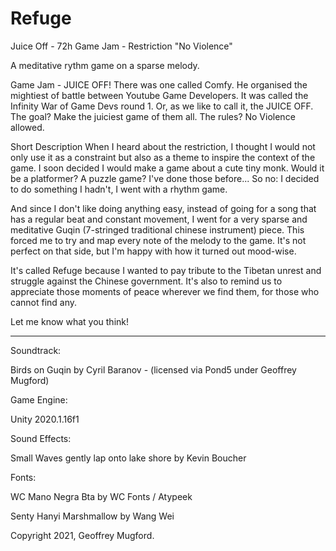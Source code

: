 # Refuge
 Juice Off - 72h Game Jam - Restriction "No Violence"
 
 A meditative rythm game on a sparse melody.


Game Jam - JUICE OFF!
There was one called Comfy. He organised the mightiest of battle between Youtube Game Developers. It was called the Infinity War of Game Devs round 1. Or, as we like to call it, the JUICE OFF. The goal? Make the juiciest game of them all. The rules? No Violence allowed.

Short Description
When I heard about the restriction, I thought I would not only use it as a constraint but also as a theme to inspire the context of the game. I soon decided I would make a game about a cute tiny monk. Would it be a platformer? A puzzle game? I've done those before... So no: I decided to do something I hadn't, I went with a rhythm game.

And since I don't like doing anything easy, instead of going for a song that has a regular beat and constant movement, I went for a very sparse and meditative Guqin (7-stringed traditional chinese instrument) piece. This forced me to try and map every note of the melody to the game. It's not perfect on that side, but I'm happy with how it turned out mood-wise. 

It's called Refuge because I wanted to pay tribute to the Tibetan unrest and struggle against the Chinese government. It's also to remind us to appreciate those moments of peace wherever we find them, for those who cannot find any.

Let me know what you think!



------------------------------



Soundtrack:

Birds on Guqin by Cyril Baranov - (licensed via Pond5 under Geoffrey Mugford)

Game Engine:

Unity 2020.1.16f1

Sound Effects:

Small Waves gently lap onto lake shore by Kevin Boucher

Fonts:


WC Mano Negra Bta by WC Fonts / Atypeek

Senty Hanyi Marshmallow by Wang Wei




Copyright 2021, Geoffrey Mugford.
